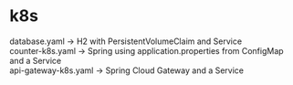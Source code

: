 # k8s

database.yaml -> H2 with PersistentVolumeClaim and Service <br>
counter-k8s.yaml -> Spring using application.properties from ConfigMap and a Service <br>
api-gateway-k8s.yaml -> Spring Cloud Gateway and a Service
